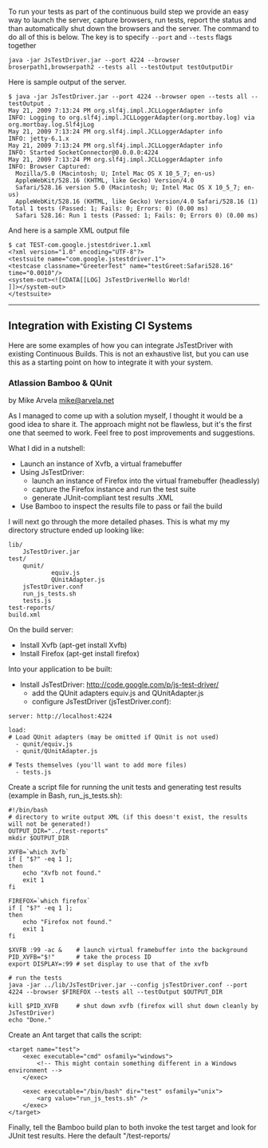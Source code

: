 To run your tests as part of the continuous build step we provide an easy way to launch the server, capture browsers, run tests, report the status and than automatically shut down the browsers and the server. The command to do all of this is below. The key is to specify `--port` and `--tests` flags together

```
java -jar JsTestDriver.jar --port 4224 --browser broserpath1,browserpath2 --tests all --testOutput testOutputDir
```

Here is sample output of the server.
```
$ java -jar JsTestDriver.jar --port 4224 --browser open --tests all --testOutput .
May 21, 2009 7:13:24 PM org.slf4j.impl.JCLLoggerAdapter info
INFO: Logging to org.slf4j.impl.JCLLoggerAdapter(org.mortbay.log) via org.mortbay.log.Slf4jLog
May 21, 2009 7:13:24 PM org.slf4j.impl.JCLLoggerAdapter info
INFO: jetty-6.1.x
May 21, 2009 7:13:24 PM org.slf4j.impl.JCLLoggerAdapter info
INFO: Started SocketConnector@0.0.0.0:4224
May 21, 2009 7:13:24 PM org.slf4j.impl.JCLLoggerAdapter info
INFO: Browser Captured:
  Mozilla/5.0 (Macintosh; U; Intel Mac OS X 10_5_7; en-us)
  AppleWebKit/528.16 (KHTML, like Gecko) Version/4.0
  Safari/528.16 version 5.0 (Macintosh; U; Intel Mac OS X 10_5_7; en-us)
  AppleWebKit/528.16 (KHTML, like Gecko) Version/4.0 Safari/528.16 (1)
Total 1 tests (Passed: 1; Fails: 0; Errors: 0) (0.00 ms)
  Safari 528.16: Run 1 tests (Passed: 1; Fails: 0; Errors 0) (0.00 ms)
```

And here is a sample XML output file
```
$ cat TEST-com.google.jstestdriver.1.xml 
<?xml version="1.0" encoding="UTF-8"?>
<testsuite name="com.google.jstestdriver.1">
<testcase classname="GreeterTest" name="testGreet:Safari528.16" time="0.0010"/>
<system-out><![CDATA[[LOG] JsTestDriverHello World!
]]></system-out>
</testsuite>
```

---
## Integration with Existing CI Systems ##

Here are some examples of how you can integrate JsTestDriver with existing Continuous Builds. This is not an exhaustive list, but you can use this as a starting point on how to integrate it with your system.

### Atlassion Bamboo & QUnit ###

by Mike Arvela <mike@arvela.net>

As I managed to come up with a solution myself, I thought it would be a good idea to share it. The approach might not be flawless, but it's the first one that seemed to work. Feel free to post improvements and suggestions.

What I did in a nutshell:
  * Launch an instance of Xvfb, a virtual framebuffer
  * Using JsTestDriver:
    * launch an instance of Firefox into the virtual framebuffer (headlessly)
    * capture the Firefox instance and run the test suite
    * generate JUnit-compliant test results .XML
  * Use Bamboo to inspect the results file to pass or fail the build

I will next go through the more detailed phases. This is what my my directory structure ended up looking like:
```
lib/
    JsTestDriver.jar
test/
    qunit/
            equiv.js
            QUnitAdapter.js
    jsTestDriver.conf
    run_js_tests.sh
    tests.js
test-reports/
build.xml
```

On the build server:
  * Install Xvfb (apt-get install Xvfb)
  * Install Firefox (apt-get install firefox)

Into your application to be built:
  * Install JsTestDriver: http://code.google.com/p/js-test-driver/
    * add the QUnit adapters equiv.js and QUnitAdapter.js
    * configure JsTestDriver (jsTestDriver.conf):

```
server: http://localhost:4224

load:
# Load QUnit adapters (may be omitted if QUnit is not used)
  - qunit/equiv.js
  - qunit/QUnitAdapter.js   

# Tests themselves (you'll want to add more files)
  - tests.js
```


Create a script file for running the unit tests and generating test results (example in Bash, run\_js\_tests.sh):

```
#!/bin/bash
# directory to write output XML (if this doesn't exist, the results will not be generated!)
OUTPUT_DIR="../test-reports"
mkdir $OUTPUT_DIR

XVFB=`which Xvfb`
if [ "$?" -eq 1 ];
then
    echo "Xvfb not found."
    exit 1
fi

FIREFOX=`which firefox`
if [ "$?" -eq 1 ];
then
    echo "Firefox not found."
    exit 1
fi

$XVFB :99 -ac &    # launch virtual framebuffer into the background
PID_XVFB="$!"      # take the process ID
export DISPLAY=:99 # set display to use that of the xvfb

# run the tests
java -jar ../lib/JsTestDriver.jar --config jsTestDriver.conf --port 4224 --browser $FIREFOX --tests all --testOutput $OUTPUT_DIR

kill $PID_XVFB     # shut down xvfb (firefox will shut down cleanly by JsTestDriver)
echo "Done."
```

Create an Ant target that calls the script:
```
<target name="test">        
    <exec executable="cmd" osfamily="windows">
        <!-- This might contain something different in a Windows environment -->
    </exec>

    <exec executable="/bin/bash" dir="test" osfamily="unix">
        <arg value="run_js_tests.sh" />
    </exec>
</target>   
```
Finally, tell the Bamboo build plan to both invoke the test target and look for JUnit test results. Here the default "/test-reports/